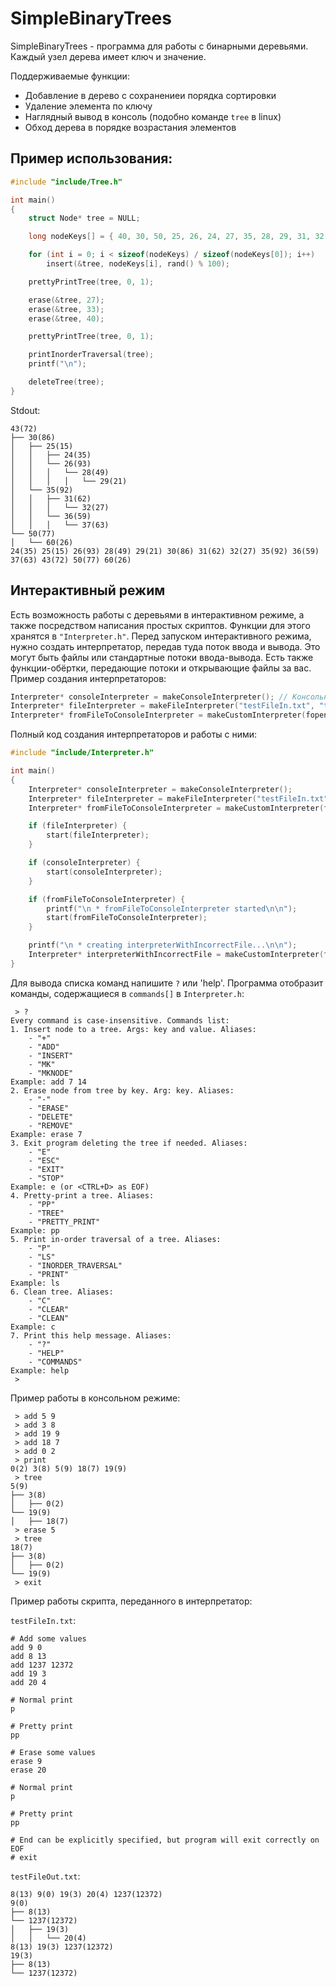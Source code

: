 # SimpleBinaryTrees

SimpleBinaryTrees - программа для работы с бинарными деревьями. Каждый узел дерева имеет ключ и значение.

Поддерживаемые функции:
* Добавление в дерево с сохранениеи порядка сортировки
* Удаление элемента по ключу
* Наглядный вывод в консоль (подобно команде `tree` в linux)
* Обход дерева в порядке возрастания элементов

## Пример использования:
```c
#include "include/Tree.h"

int main()
{
    struct Node* tree = NULL;

    long nodeKeys[] = { 40, 30, 50, 25, 26, 24, 27, 35, 28, 29, 31, 32, 33, 36, 37, 60, 60, 60, 43 };

    for (int i = 0; i < sizeof(nodeKeys) / sizeof(nodeKeys[0]); i++)
        insert(&tree, nodeKeys[i], rand() % 100);

    prettyPrintTree(tree, 0, 1);

    erase(&tree, 27);
    erase(&tree, 33);
    erase(&tree, 40);

    prettyPrintTree(tree, 0, 1);

    printInorderTraversal(tree);
    printf("\n");

    deleteTree(tree);
}
```
Stdout:
```
43(72)
├── 30(86)
│   ├── 25(15)
│   │   ├── 24(35)
│   │   └── 26(93)
│   │   │   └── 28(49)
│   │   │   │   └── 29(21)
│   └── 35(92)
│   │   ├── 31(62)
│   │   │   └── 32(27)
│   │   └── 36(59)
│   │   │   └── 37(63)
└── 50(77)
│   └── 60(26)
24(35) 25(15) 26(93) 28(49) 29(21) 30(86) 31(62) 32(27) 35(92) 36(59) 37(63) 43(72) 50(77) 60(26)
```
## Интерактивный режим
Есть возможность работы с деревьями в интерактивном режиме, а также посредством написания простых скриптов. Функции для этого хранятся в `"Interpreter.h"`. Перед запуском интерактивного режима, нужно создать интерпретатор, передав туда поток ввода и вывода. Это могут быть файлы или стандартные потоки ввода-вывода. Есть также функции-обёртки, передающие потоки и открывающие файлы за вас. Пример создания интерпретаторов:
```cpp
Interpreter* consoleInterpreter = makeConsoleInterpreter(); // Консольный
Interpreter* fileInterpreter = makeFileInterpreter("testFileIn.txt", "testFileOut.txt"); // Файловый
Interpreter* fromFileToConsoleInterpreter = makeCustomInterpreter(fopen("testFileIn.txt", "r"), stdout); // Гибридный
```
Полный код создания интерпретаторов и работы с ними:
```cpp
#include "include/Interpreter.h"

int main()
{
    Interpreter* consoleInterpreter = makeConsoleInterpreter();
    Interpreter* fileInterpreter = makeFileInterpreter("testFileIn.txt", "testFileOut.txt");
    Interpreter* fromFileToConsoleInterpreter = makeCustomInterpreter(fopen("testFileIn.txt", "r"), stdout);

    if (fileInterpreter) {
        start(fileInterpreter);
    }

    if (consoleInterpreter) {
        start(consoleInterpreter);
    }

    if (fromFileToConsoleInterpreter) {
        printf("\n * fromFileToConsoleInterpreter started\n\n");
        start(fromFileToConsoleInterpreter);
    }

    printf("\n * creating interpreterWithIncorrectFile...\n\n");
    Interpreter* interpreterWithIncorrectFile = makeCustomInterpreter(fopen("fileDoesNotExist.error", "r"), stdout);
}
```
Для вывода списка команд напишите `?` или 'help'. Программа отобразит команды, содержащиеся в `commands[]` в `Interpreter.h`:
```
 > ?
Every command is case-insensitive. Commands list:
1. Insert node to a tree. Args: key and value. Aliases:
	- "+"
	- "ADD"
	- "INSERT"
	- "MK"
	- "MKNODE"
Example: add 7 14
2. Erase node from tree by key. Arg: key. Aliases:
	- "-"
	- "ERASE"
	- "DELETE"
	- "REMOVE"
Example: erase 7
3. Exit program deleting the tree if needed. Aliases:
	- "E"
	- "ESC"
	- "EXIT"
	- "STOP"
Example: e (or <CTRL+D> as EOF)
4. Pretty-print a tree. Aliases:
	- "PP"
	- "TREE"
	- "PRETTY_PRINT"
Example: pp
5. Print in-order traversal of a tree. Aliases:
	- "P"
	- "LS"
	- "INORDER_TRAVERSAL"
	- "PRINT"
Example: ls
6. Clean tree. Aliases:
	- "C"
	- "CLEAR"
	- "CLEAN"
Example: c
7. Print this help message. Aliases:
	- "?"
	- "HELP"
	- "COMMANDS"
Example: help
 >
```

Пример работы в консольном режиме:
```
 > add 5 9
 > add 3 8
 > add 19 9
 > add 18 7
 > add 0 2
 > print
0(2) 3(8) 5(9) 18(7) 19(9)
 > tree
5(9)
├── 3(8)
│   ├── 0(2)
└── 19(9)
│   ├── 18(7)
 > erase 5
 > tree
18(7)
├── 3(8)
│   ├── 0(2)
└── 19(9)
 > exit
```
Пример работы скрипта, переданного в интерпретатор:

`testFileIn.txt`:
```
# Add some values
add 9 0
add 8 13
add 1237 12372
add 19 3
add 20 4

# Normal print
p

# Pretty print
pp

# Erase some values
erase 9
erase 20

# Normal print
p

# Pretty print
pp

# End can be explicitly specified, but program will exit correctly on EOF
# exit

```
`testFileOut.txt`:
```
8(13) 9(0) 19(3) 20(4) 1237(12372) 
9(0)
├── 8(13)
└── 1237(12372)
│   ├── 19(3)
│   │   └── 20(4)
8(13) 19(3) 1237(12372) 
19(3)
├── 8(13)
└── 1237(12372)
```